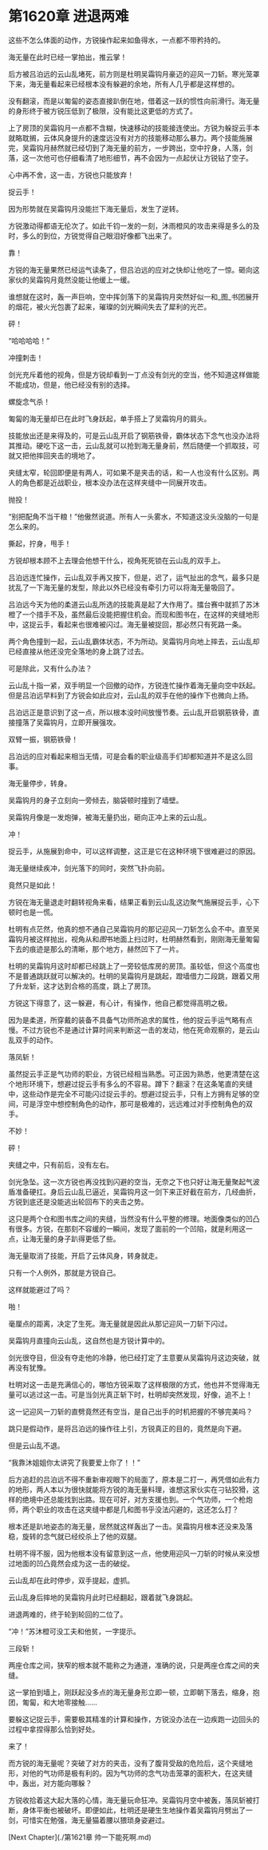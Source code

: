 # 第1620章 进退两难

这些不怎么体面的动作，方锐操作起来如鱼得水，一点都不带矜持的。

海无量在此时已经一掌拍出，推云掌！

后方被吕泊远的云山乱堵死，前方则是杜明吴霜钩月豪迈的迎风一刀斩。寒光笼罩下来，海无量看起来已经根本没有躲避的余地，所有人几乎都是这样想的。

没有翻滚，而是以匍匐的姿态直接趴倒在地，借着这一跃的惯性向前滑行。海无量的身形终于被方锐压低到了极限，没有能比这更低的方式了。

上了房顶的吴霜钩月一点都不含糊，快速移动的技能接连使出。方锐为躲捉云手本就略耽搁，云体风身提升的速度远没有对方的技能移动那么暴力。两个技能施展完，吴霜钩月赫然就已经切到了海无量的前方，一步跨出，空中拧身，人落，剑落，这一次他可也仔细看清了地形细节，再不会因为一点起伏让方锐钻了空子。

心中再不舍，这一击，方锐也只能放弃！

捉云手！

因为形势就在吴霜钩月没能拦下海无量后，发生了逆转。

方锐激动得都语无伦次了。如此千钧一发的一刻，沐雨橙风的攻击来得是多么的及时，多么的到位，方锐觉得自己眼泪好像都飞出来了。

靠！

方锐的海无量果然已经运气读条了，但吕泊远的应对之快却让他吃了一惊。砸向这家伙的吴霜钩月竟然没能让他缓上一缓。

谁想就在这时，轰一声巨响，空中挥剑落下的吴霜钩月突然好似一和_图_书团展开的烟花，被火光包裹了起来，璀璨的剑光瞬间失去了犀利的光芒。

砰！

“哈哈哈哈！”

冲撞刺击！

剑光充斥着他的视角，但是方锐却看到一丁点没有剑光的空当，他不知道这样做能不能成功，但是，他已经没有别的选择。

螺旋念气杀！

匍匐的海无量却已在此时飞身跃起，单手搭上了吴霜钩月的肩头。

技能放出还是来得及的，可是云山乱开启了钢筋铁骨，霸体状态下念气也没办法将其推动。硬吃下这一击，云山乱就可以抢到海无量身前，然后随便一个抓取技，可就又把他摔回夹击的境地了。

夹缝太窄，轮回即便是有两人，可如果不是夹击的话，和一人也没有什么区别。两人的角色都是近战职业，根本没办法在这样夹缝中一同展开攻击。

抛投！

“别把配角不当干粮！”他傲然说道。所有人一头雾水，不知道这没头没脑的一句是怎么来的。

撕起，拧身，甩手！

方锐却根本顾不上去理会他想干什么，视角死死锁在云山乱的双手上。

吕泊远连忙操作，云山乱双手再又按下，但是，迟了，运气扯出的念气，最多只是扰乱了一下海无量的发型，除此以外已经没有牵引力可以将海无量吸回了。

吕泊远今天为他的柔道云山乱所选的技能真是起了大作用了。擂台赛中就抓了苏沐橙了一个措手不及，虽然最后没能把握住机会。而现和图书在，在这样的夹缝地形中，这捉云手，看起来也很难被闪过。海无量被捉回，那必然只有死路一条。

两个角色撞到一起，云山乱霸体状态，不为所动。吴霜钩月向地上摔去，云山乱却已经直接从他还没完全落地的身上跳了过去。

可是除此，又有什么办法？

云山乱十指一紧，双手明显一个回撤的动作，方锐连忙操作着海无量向空中跃起。但是吕泊远早料到了方锐会如此应对，云山乱的双手在他的操作下也微向上扬。

吕泊远正是意识到了这一点，所以根本没时间放慢节奏。云山乱开启钢筋铁骨，直接撞落了吴霜钩月，立即开展强攻。

双臂一振，钢筋铁骨！

吕泊远的应对看起来相当无情，可是会看的职业级高手们却都知道并不是这么回事。

海无量停步，转身。

吴霜钩月的身子立刻向一旁倾去，脑袋顿时撞到了墙壁。

吴霜钩月像是一发炮弹，被海无量扔出，砸向正冲上来的云山乱。

冲！

捉云手，从施展到命中，可以这样调整，这正是它在这种环境下很难避过的原因。

海无量继续疾冲，剑光落下的同时，突然飞扑向前。

竟然只是如此！

方锐在海无量退走时翻转视角来看，结果正看到云山乱这边聚气施展捉云手，心下顿时也是一慌。

杜明有点茫然，他真的想不通自己吴霜钩月的那记迎风一刀斩怎么会不中。直至吴霜钩月被这样抛出，视角从和*图*书地面上扫过时，杜明赫然看到，刚刚海无量匍匐下去的痕迹是那么的清晰，那个地方，赫然凹下了一片。

杜明的吴霜钩月这时却都已经跳上了一旁较低库房的房顶。虽较低，但这个高度也不是普通跳跃就可以解决的。杜明的吴霜钩月是跳起，蹬墙借力二段跳，跟着又用了升龙斩，这才达到合格的高度，跳上了房顶。

方锐这下得意了，这一躲避，有心计，有操作，他自己都觉得高明之极。

因为是柔道，所穿戴的装备不具备气功师所追求的属性，他的捉云手运气略有点慢。不过方锐也不是通过计算时间来判断这一击的发动，他在死命观察的，是云山乱双手的动作。

落凤斩！

虽然捉云手正是气功师的职业，方锐已经相当熟悉。可正因为熟悉，他更清楚在这个地形环境下，想避过捉云手有多么的不容易。蹲下？翻滚？在这条笔直的夹缝中，这些动作是完全不可能闪过捉云手的。想避过捉云手，只有上方拥有足够的空间，可是浮空中想控制角色的动作，那可是极难的，远远难过对手控制角色的双手。

不妙！

砰！

夹缝之中，只有前后，没有左右。

剑光急坠。这一次方锐也再没找到闪避的空当，无奈之下也只好让海无量聚起气波盾准备硬扛。身后云山乱已逼近，吴霜钩月这一剑下来正好截在前方，几经曲折，方锐到底还是没能逃出轮回布下的夹击之势。

这只是两个仓和图书库之间的夹缝，当然没有什么平整的修理。地面像类似的凹凸有很多。方锐，在那刻不容缓的一瞬间，发现了面前的一个凹陷，就是利用这一点，让海无量的身子趴得更低了些。

海无量取消了技能，开启了云体风身，转身就走。

只有一个人例外，那就是方锐自己。

这样就能避过了吗？

啪！

毫厘点的距离，决定了生死。海无量就是因此从那记迎风一刀斩下闪过。

吴霜钩月直撞向云山乱，这自然也是方锐计算中的。

剑光很夺目，但没有夺走他的冷静，他已经打定了主意要从吴霜钩月这边突破，就再没有犹豫。

杜明对这一击是充满信心的，哪怕方锐采取了这样极限的方式，他也并不觉得海无量可以逃过这一击。可是当剑光真正斩下时，杜明却突然发现，好像，追不上！

这一记迎风一刀斩的直劈竟然还有空当，是自己出手的时机把握的不够完美吗？

跳只是假动作，是将吕泊远的操作往上引，方锐真正的目的，竟然是向下避。

但是云山乱不退。

“我靠沐姐姐你太讲究了我要爱上你了！！”

后方追赶的吕泊远不得不重新审视眼下的局面了，原本是二打一，再凭借如此有力的地形，两人本以为很快就能将方锐的海无量料理，谁想这家伙实在刁钻狡猾，这样的绝境中还总能找到出路。现在可好，对方支援也到。一个气功师，一个枪炮师，两个职业的攻击在这夹缝中都是几和图书乎没法闪避的，这还怎么打？

根本还是趴地姿态的海无量，居然就这样轰出了一击。吴霜钩月根本还没来及落稳，旋转的念气就已经绞杀上了他的双腿。

杜明不得不服，因为他根本没有留意到这一点，他使用迎风一刀斩的时候从来没想过地面的凹凸竟然会成为这一击的破绽。

云山乱却在此时停步，双手提起，虚抓。

云山乱身后摔地的吴霜钩月此时已经翻起，跟着就飞身跳起。

进退两难的，终于轮到轮回的二位了。

“冲！”苏沐橙可没工夫和他贫，一字提示。

三段斩！

两座仓库之间，狭窄的根本就不能称之为通道，准确的说，只是两座仓库之间的夹缝。

这一掌拍到墙上，刚跃起没多点的海无量身形立即一顿，立即朝下落去，缩身，抱团，匍匐，和大地零接触……

要躲这记捉云手，需要极其精准的计算和操作，方锐没办法在一边疾跑一边回头的过程中拿捏得那么恰到好处。

来了！

而方锐的海无量呢？突破了对方的夹击，没有了腹背受敌的危险后，这个夹缝地形，对他的气功师是极有利的。因为气功师的念气功击笼罩的面积大，在这夹缝中，轰出，对方能向哪躲？

方锐收拾着这大起大落的心情，海无量玩命狂冲。吴霜钩月空中被轰，落凤斩被打断，身体平衡也被破坏。即便如此，杜明还是硬生生地操作着吴霜钩月劈出了一剑，可惜实在勉强，海无量猫着腰以猥琐身姿避过。



[Next Chapter](./第1621章 帅一下能死啊.md)